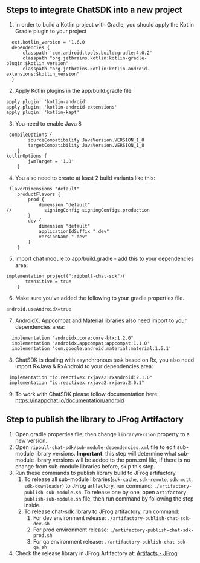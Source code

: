 ## Steps to integrate ChatSDK into a new project
1. In order to build a Kotlin project with Gradle, you should apply the Kotlin Gradle plugin to your project
```
  ext.kotlin_version = '1.6.0'
  dependencies {
	  classpath 'com.android.tools.build:gradle:4.0.2'
	  classpath "org.jetbrains.kotlin:kotlin-gradle-plugin:$kotlin_version"
	  classpath "org.jetbrains.kotlin:kotlin-android-extensions:$kotlin_version"
  }
```
2. Apply Kotlin plugins in the app/build.gradle file
```
apply plugin: 'kotlin-android'
apply plugin: 'kotlin-android-extensions'
apply plugin: 'kotlin-kapt'
```
3. You need to enable Java 8
```
 compileOptions {
        sourceCompatibility JavaVersion.VERSION_1_8
        targetCompatibility JavaVersion.VERSION_1_8
    }
kotlinOptions {
        jvmTarget = '1.8'
    }
```
4. You also need to create at least 2 build variants like this:
```
 flavorDimensions "default"
    productFlavors {
        prod {
            dimension "default"
//            signingConfig signingConfigs.production
        }
        dev {
            dimension "default"
            applicationIdSuffix ".dev"
            versionName "-dev"
        }
    }
```

5. Import chat module to app/build.gradle - add this to your dependencies area:
```
implementation project(":ripbull-chat-sdk"){
       transitive = true
    } 
```
6. Make sure you’ve added the following to your gradle.properties file.
```
android.useAndroidX=true
```
7. AndroidX, Appcompat and Material libraries also need import to your dependencies area:
```
  implementation "androidx.core:core-ktx:1.2.0"
  implementation 'androidx.appcompat:appcompat:1.1.0'
  implementation 'com.google.android.material:material:1.6.1'
```
8. ChatSDK is dealing with asynchronous task based on Rx, you also need import RxJava & RxAndroid to your dependencies area:
```
 implementation "io.reactivex.rxjava2:rxandroid:2.1.0"
 implementation "io.reactivex.rxjava2:rxjava:2.0.1"
```

9. To work with ChatSDK please follow documentation here: https://inappchat.io/documentation/android

##  Step to publish the library to JFrog Artifactory
1. Open gradle.properties file, then change `libraryVersion` property to a new version.
2. Open `ripbull-chat-sdk/sub-module-dependencies.xml` file to edit sub-module library versions. **Important**: this step will determine what sub-module library versions will be added to the pom.xml file, if there is no change from sub-module libraries before, skip this step.
2. Run these commands to publish library build to JFrog artifactory
    1. To release all sub-module libraries(`sdk-cache`, `sdk-remote`, `sdk-mqtt`, `sdk-downloader`) to JFrog artifactory, run command: `./artifactory-publish-sub-module.sh`. To release one by one, open `artifactory-publish-sub-module.sh` file, then run command by following the step inside.
    2. To release chat-sdk library to JFrog artifactory, run command:
        1. For dev environment release: `./artifactory-publish-chat-sdk-dev.sh`
        2. For prod environment release: `./artifactory-publish-chat-sdk-prod.sh`
        3. For qa environment release: `./artifactory-publish-chat-sdk-qa.sh`
3. Check the release library in JFrog Artifactory at: [Artifacts - JFrog](https://artifactory.ripbullertc.com/ui/repos/tree/General/ext-sdk-new%2Fcom%2Fripbull%2Fcoresdk%2Fripbull-chat-sdk "Artifacts - JFrog")